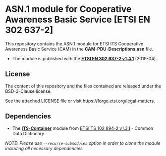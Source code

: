 # ASN.1 module for Cooperative Awareness Basic Service [ETSI EN 302 637-2]

This repository contains the ASN.1 module for ETSI ITS Cooperative Awareness Basic Service (CAM) in the **CAM-PDU-Descriptions.asn** file.
* The module is published with the **[ETSI EN 302 637-2 v1.4.1](https://www.etsi.org/deliver/etsi_en/302600_302699/30263702/01.04.01_60/en_30263702v010401p.pdf)** (2019-04).

## License

The content of this repository and the files contained are released under the BSD-3-Clause license.

See the attached LICENSE file or visit https://forge.etsi.org/legal-matters.

## Dependencies

- The **[ITS-Container](https://forge.etsi.org/rep/ITS/asn1/cdd_ts102894_2)** module from [ETSI TS 102 894-2 v1.3.1](https://www.etsi.org/deliver/etsi_ts/102800_102899/10289402/01.03.01_60/ts_10289402v010301p.pdf) - Common Data Dictionary

*NOTE: Please use  `--recurse-submodules` option in order to clone the module including all necessary dependencies.*

